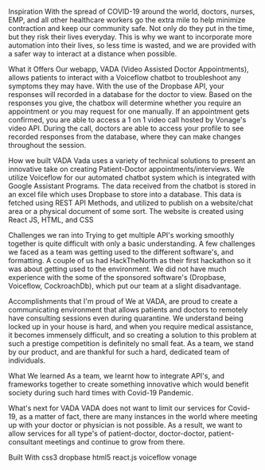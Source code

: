Inspiration
With the spread of COVID-19 around the world, doctors, nurses, EMP, and all other healthcare workers go the extra mile to help minimize contraction and keep our community safe. Not only do they put in the time, but they risk their lives everyday. This is why we want to incorporate more automation into their lives, so less time is wasted, and we are provided with a safer way to interact at a distance when possible.

What it Offers
Our webapp, VADA (Video Assisted Doctor Appointments), allows patients to interact with a Voiceflow chatbot to troubleshoot any symptoms they may have. With the use of the Dropbase API, your responses will recorded in a database for the doctor to view. Based on the responses you give, the chatbox will determine whether you require an appointment or you may request for one manually. If an appointment gets confirmed, you are able to access a 1 on 1 video call hosted by Vonage's video API. During the call, doctors are able to access your profile to see recorded responses from the database, where they can make changes throughout the session.

How we built VADA
Vada uses a variety of technical solutions to present an innovative take on creating Patient-Doctor appointments/interviews. We utilize Voiceflow for our automated chatbot system which is integrated with Google Assistant Programs. The data received from the chatbot is stored in an excel file which uses Dropbase to store into a database. This data is fetched using REST API Methods, and utilized to publish on a website/chat area or a physical document of some sort. The website is created using React JS, HTML, and CSS

Challenges we ran into
Trying to get multiple API's working smoothly together is quite difficult with only a basic understanding. A few challenges we faced as a team was getting used to the different software's, and formatting. A couple of us had HackTheNorth as their first hackathon so it was about getting used to the environment. We did not have much experience with the some of the sponsored software's (Dropbase, Voiceflow, CockroachDb), which put our team at a slight disadvantage.

Accomplishments that I'm proud of
We at VADA, are proud to create a communicating environment that allows patients and doctors to remotely have consulting sessions even during quarantine. We understand being locked up in your house is hard, and when you require medical assistance, it becomes immensely difficult, and so creating a solution to this problem at such a prestige competition is definitely no small feat. As a team, we stand by our product, and are thankful for such a hard, dedicated team of individuals.

What We learned
As a team, we learnt how to integrate API's, and frameworks together to create something innovative which would benefit society during such hard times with Covid-19 Pandemic.

What's next for VADA
VADA does not want to limit our services for Covid-19, as a matter of fact, there are many instances in the world where meeting up with your doctor or physician is not possible. As a result, we want to allow services for all type's of patient-doctor, doctor-doctor, patient-consultant meetings and continue to grow from there.

Built With
css3
dropbase
html5
react.js
voiceflow
vonage
